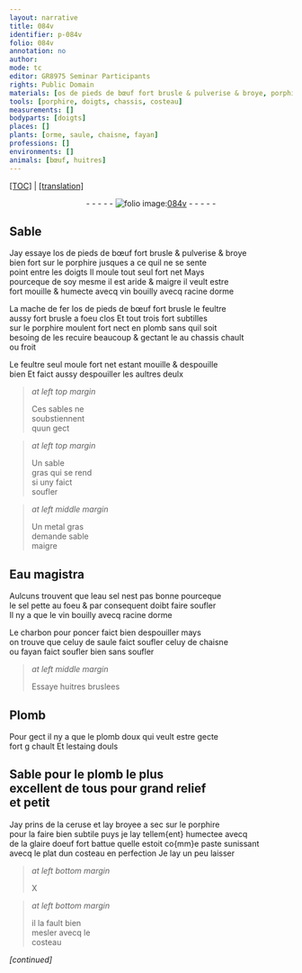 ```yaml
---
layout: narrative
title: 084v
identifier: p-084v
folio: 084v
annotation: no
author:
mode: tc
editor: GR8975 Seminar Participants
rights: Public Domain
materials: [os de pieds de bœuf fort brusle & pulverise & broye, porphire, vin bouilly avecq racine dorme, mache de fer, os de pieds de bœuf fort brusle, feultre aussy fort brusle, plomb, feultre, sable gras, metal gras, sable maigre, Eau magistra, eau sel, sel, charbon pour poncer, celuy de saule, celuy de chaisne ou fayan, huitres bruslees, Plomb, plomb doux, estaing douls, ceruse, glaire doeuf fort battue]
tools: [porphire, doigts, chassis, costeau]
measurements: []
bodyparts: [doigts]
places: []
plants: [orme, saule, chaisne, fayan]
professions: []
environments: []
animals: [bœuf, huitres]
---
```


<p><a href="{{ site.baseurl }}/diplomatic/" target="_blank">[TOC]</a> | <a href="{{ site.baseurl }}/texts/p-084v_tl/ target="_blank"">[translation]</a></p><div class="folio" align="center">- - - - - <a href="http://gallica.bnf.fr/ark:/12148/btv1b10500001g/f174.image" target="_blank"><img src="https://cu-mkp.github.io/2017-workshop-edition/assets/photo-icon.png" alt="folio image: " style="display:inline-block; margin-bottom:-3px;"/>084v</a> - - - - - </div>  
  

## Sable

 
Jay essaye l<span class="m">os de <span class="add">pieds de</span> <span class="al">bœuf</span> fort brusle & pulverise & broye</span><br/> bien fort sur le <span class="tl"><span class="m">porphire</span></span> jusques a ce quil <span class="sn">ne se sente<br/> point entre les <span class="tl"><span class="bp">doigts</span></span></span> Il moule tout seul fort net Mays<br/> pourceque de soy mesme il est aride & maigre il veult estre<br/> fort mouille & humecte avecq <span class="m">vin bouilly avecq racine d<span class="pa">orme</span></span>
 
La <span class="m">mache de fer</span> l<span class="m">os de pieds de <span class="al">bœuf</span> fort brusle</span> le <span class="m">feultre<br/> aussy fort brusle</span> a foeu clos Et tout trois fort subtilles<br/> sur le <span class="tl"><span class="m">porphire</span></span> moulent fort nect en <span class="m">plomb</span> sans quil soit<br/> besoing de les recuire beaucoup & gectant <span class="del">le</span> <span class="add">au</span> <span class="tl">chassis</span> chault<br/> ou froit
 
Le <span class="m">feultre</span> seul moule fort net estant mouille & despouille<br/> bien Et faict aussy despouiller les aultres deulx
 
> *at left top margin*
> 
> 
>   Ces sables ne<br/> soubstiennent<br/> quun gect
 
> *at left top margin*
> 
> 
>   Un <span class="m">sable<br/> gras</span> qui se rend<br/> si uny faict<br/> soufler
 
> *at left middle margin*
> 
> 
>   Un <span class="m">metal gras</span><br/> demande <span class="m">sable<br/> maigre</span>
 
 
  

## <span class="m">Eau magistra</span>

 
Aulcuns trouvent que l<span class="m">eau sel</span> nest pas bonne pourceque<br/> le <span class="m">sel</span> pette au foeu & par consequent doibt faire soufler<br/> Il ny a que le <span class="m">vin bouilly avecq racine d<span class="pa">orme</span></span>
 
Le <span class="m">charbon pour poncer</span> faict bien despouiller mays<br/> on trouve que <span class="m">celuy de <span class="pa">saule</span></span> faict soufler <span class="m">celuy de <span class="pa">chaisne</span><br/> ou <span class="pa">fayan</span></span> faict <span class="del">soufler</span> bien sans soufler
 
> *at left middle margin*
> 
> 
>   Essaye <span class="m"><span class="al">huitres</span> bruslees</span>
 
 
  

## <span class="m">Plomb</span>

 
Pour gect il ny a que le <span class="m">plomb doux</span> qui veult estre gecte<br/> fort <span class="del">g</span> chault Et l<span class="m">estaing douls</span>
 
 
  

## Sable pour le <span class="m">plomb</span> le plus<br/> excellent de tous pour grand relief<br/> et petit

 
Jay prins de la <span class="m">ceruse</span> et lay broyee a sec sur le <span class="tl"><span class="m">porphire</span></span><br/> pour la faire bien subtile puys je lay tellem{ent} humectee avecq<br/> de la <span class="m">glaire doeuf fort battue</span> quelle estoit co{mm}e paste sunissant<br/> avecq le plat dun <span class="tl">costeau</span> en perfection Je lay un peu laisser
 
> *at left bottom margin*
> 
> 
>   X  
 
> *at left bottom margin*
> 
> 
>   il la fault bien<br/> mesler avecq le<br/> <span class="tl">costeau</span>
 
*[continued]*
 
